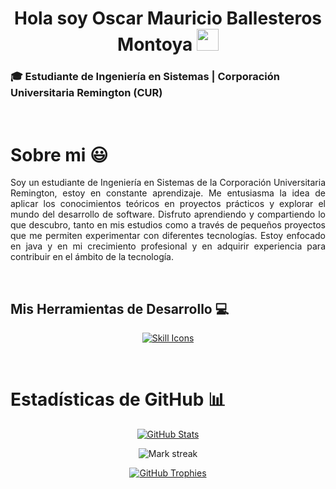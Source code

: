 <h1 align="center">Hola soy Oscar Mauricio Ballesteros Montoya  <img src="https://media.giphy.com/media/hvRJCLFzcasrR4ia7z/giphy.gif" width="35"></h1>
  
<h3>🎓 Estudiante de Ingeniería en Sistemas | Corporación Universitaria Remington (CUR)</h3>
<br>

# Sobre mi 😃

<p align="justify">
  Soy un estudiante de Ingeniería en Sistemas de la Corporación Universitaria Remington, estoy en constante aprendizaje. Me entusiasma la idea de aplicar los conocimientos teóricos en proyectos prácticos y explorar el mundo del desarrollo de software. Disfruto aprendiendo y compartiendo lo que descubro, tanto en mis estudios como a través de pequeños proyectos que me permiten experimentar con diferentes tecnologías. Estoy enfocado en java y en mi crecimiento profesional y en adquirir experiencia para contribuir en el ámbito de la tecnología.
</p>
<br>

## Mis Herramientas de Desarrollo 💻

<!-- skill icons -->
<p align="center">
  <a href="https://skillicons.dev" target="_blank">
    <img src="https://skillicons.dev/icons?i=html,css,js,bootstrap,java,python,mysql,github,vscode" alt="Skill Icons" />
  </a>
</p>
<br>


# Estadísticas de GitHub 📊

<p align="center">
  <!-- GitHub Stats -->
  <a href="https://github.com/OscarMauricioDev" target="_blank"> <!-- ¡TU NOMBRE DE USUARIO REAL! -->
    <img align="center" src="https://github-readme-stats.vercel.app/api?username=OscarMauricioDev&theme=github_dark&show_icons=true&hide_border=false&count_private=true" alt="GitHub Stats" />
  </a>
</p>

<p align="center">
  <!-- Streak Stats -->
  <img align="center" title="🔥 Get streak stats for your profile at git.io/streak-stats" alt="Mark streak" src="https://github-readme-streak-stats.herokuapp.com/?user=OscarMauricioDev&theme=github_dark&hide_border=false&stroke=true" alt="Streak Stats" />
</p>

<!-- GitHub Trophies -->
<div align="center">
  <a href="https://github.com/ryo-ma/github-profile-trophy" title="Go to Source" target="_blank">
    <img align="center" src="https://github-profile-trophy.vercel.app/?username=OscarMauricioDev&theme=tokyonight&row=1&column=7&margin-h=15&margin-w=5&no-bg=true&grammar=false" alt="GitHub Trophies" />
  </a>
</div>
